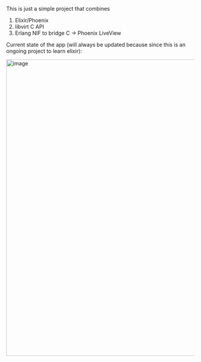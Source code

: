 This is just a simple project that combines

1. Elixir/Phoenix
2. libvirt C API
3. Erlang NIF to bridge C -> Phoenix LiveView


Current state of the app (will always be updated because since this is an ongoing project to learn elixir):

<img width="1909" height="790" alt="image" src="https://github.com/user-attachments/assets/c760bf21-00c2-4247-9764-7caf53b69e35" />
